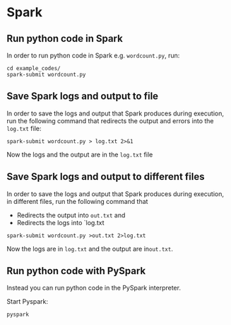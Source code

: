 # Spark

## Run python code in Spark
In order to run python code in Spark e.g. `wordcount.py`, run:
```
cd example_codes/
spark-submit wordcount.py
```

## Save Spark logs and output to file
In order to save the logs and output that Spark produces during execution, run the 
following command that redirects the output and errors into the `log.txt` file:
```
spark-submit wordcount.py > log.txt 2>&1
``` 
Now the logs and the output are in the `log.txt` file

## Save Spark logs and output to different files
In order to save the logs and output that Spark produces during execution, 
in different files, run the following command that 
- Redirects the output into `out.txt` and 
- Redirects the logs into `log.txt
```
spark-submit wordcount.py >out.txt 2>log.txt
```
Now the logs are in `log.txt` 
and the output are in`out.txt`.

## Run python code with PySpark
Instead you can run python code in the PySpark interpreter.

Start Pyspark:
```
pyspark
```
